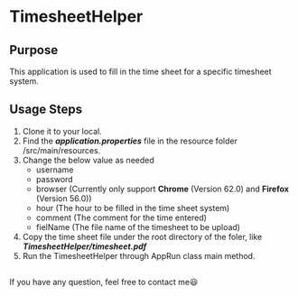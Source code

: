# TimesheetHelper
## Purpose
This application is used to fill in the time sheet for a specific timesheet system.
##  Usage Steps
1. Clone it to your local.
2. Find the _**application.properties**_ file in the resource folder /src/main/resources.
3. Change the below value as needed
   - username
   - password
   - browser (Currently only support **Chrome** (Version 62.0) and **Firefox** (Version 56.0))
   - hour (The hour to be filled in the time sheet system)
   - comment (The comment for the time entered)
   - fielName (The file name of the timesheet to be upload)
4. Copy the time sheet file under the root directory of the foler, like _**TimesheetHelper/timesheet.pdf**_
5. Run the TimesheetHelper through AppRun class main method.

## 
If you have any question, feel free to contact me:smiley:
